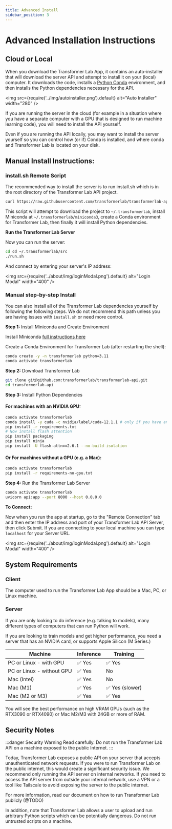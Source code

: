 ```yaml
---
title: Advanced Install
sidebar_position: 3
---
```


# Advanced Installation Instructions

## Cloud or Local

When you download the Transformer Lab App, it contains an auto-installer that will download the server API and attempt to install it on your (local) computer. It downloads the code, installs a [Python Conda](https://docs.anaconda.com/free/miniconda/index.html) environment, and then installs the Python dependencies necessary for the API.

<img
src={require('../img/autoinstaller.png').default}
alt="Auto Installer"
width="280"
/>

If you are running the server in the cloud (for example in a situation where you have a separate computer with a GPU that is designed to run machine learning code), you will need to install the API yourself.

Even if you are running the API locally, you may want to install the server yourself so you can control how (or if) Conda is installed, and where conda and Transformer Lab is located on your disk.

## Manual Install Instructions:

### install.sh Remote Script

The recommended way to install the server is to run install.sh which is in the root directory of the Transformer Lab API project.

```bash
curl https://raw.githubusercontent.com/transformerlab/transformerlab-api/main/install.sh | bash
```

This script will attempt to download the project to `~/.transformerlab`, install Miniconda at `~/.transformerlab/miniconda3`, create a Conda environment for Transformer Lab, then finally it will install Python dependencies.

**Run the Transformer Lab Server**

Now you can run the server:

```bash
cd cd ~/.transformerlab/src
./run.sh
```

And connect by entering your server's IP address:

<img
src={require('../about/img/loginModal.png').default}
alt="Login Modal"
width="400"
/>


### Manual step-by-step Install

You can also install all of the Transformer Lab dependencies yourself by following the following steps. We do not recommend this path unless you are having issues with `install.sh` or need more control.

**Step 1:** Install Miniconda and Create Environment

Install Miniconda [full instructions here](https://docs.anaconda.com/free/miniconda/#quick-command-line-install)

Create a Conda Environment for Transformer Lab (after restarting the shell):

```bash
conda create -y -n transformerlab python=3.11
conda activate transformerlab
```

**Step 2:** Download Transformer Lab

```bash
git clone git@github.com:transformerlab/transformerlab-api.git
cd transformerlab-api
```

**Step 3:** Install Python Dependencies

#### For machines with an NVIDIA GPU:

```bash
conda activate transformerlab
conda install -y cuda -c nvidia/label/cuda-12.1.1 # only if you have an NVIDIA GPU
pip install -r requirements.txt
# Now install flash attention
pip install packaging
pip install ninja
pip install -U flash-attn==2.6.1 --no-build-isolation
```

#### Or For machines without a GPU (e.g. a Mac):

```bash
conda activate transformerlab
pip install -r requirements-no-gpu.txt
```

**Step 4:** Run the Transformer Lab Server

```bash
conda activate transformerlab
uvicorn api:app --port 8000 --host 0.0.0.0
```

**To Connect:**

Now when you run the app at startup, go to the "Remote Connection" tab and then enter the IP address and port of your Transformer Lab API Server, then click Submit. If you are connecting to your local machine you can type `localhost` for your Server URL.

<img
src={require('../about/img/loginModal.png').default}
alt="Login Modal"
width="400"
/>

## System Requirements

### Client

The computer used to run the Transformer Lab App should be a Mac, PC, or Linux machine.

### Server

If you are only looking to do inference (e.g. talking to models), many different types of computers that can run Python will work.

If you are looking to train models and get higher performance, you need a server that has an NVIDIA card, or supports Apple Silicon (M Series.)

| Machine                   | Inference | Training        |
| ------------------------- | --------- | --------------- |
| PC or Linux - with GPU    | ✅ Yes    | ✅ Yes          |
| PC or Linux - without GPU | ✅ Yes    | No              |
| Mac (Intel)               | ✅ Yes    | No              |
| Mac (M1)                  | ✅ Yes    | ✅ Yes (slower) |
| Mac (M2 or M3)            | ✅ Yes    | ✅ Yes          |

You will see the best performance on high VRAM GPUs (such as the RTX3090 or RTX4090) or Mac M2/M3 with 24GB or more of RAM.

## Security Notes

:::danger Security Warning
Read carefully. Do not run the Transformer Lab API on a machine exposed to the public Internet.
:::

Today, Transformer Lab exposes a public API on your server that accepts unauthenticated network requests. If you were to run Transformer Lab on the public internet, this would create a significant security issue. We recommend only running the API server on internal networks. If you need to access the API server from outside your internal network, use a VPN or a tool like Tailscale to avoid exposing the server to the public internet.

For more information, read our document on how to run Transformer Lab publicly (@TODO)

In addition, note that Transformer Lab allows a user to upload and run arbitrary Python scripts which can be potentially dangerous. Do not run untrusted scripts on a machine.
